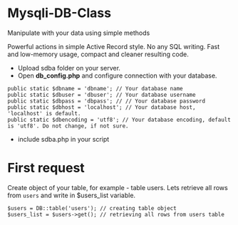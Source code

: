 
# Mysqli-DB-Class

Manipulate with your data using simple methods

Powerful actions in simple Active Record style. No any SQL writing. Fast and low-memory usage, compact and cleaner resulting code.


-   Upload sdba folder on your server.
-   Open  **db_config.php**  and configure connection with your database.
```
public static $dbname = 'dbname'; // Your database name
public static $dbuser = 'dbuser'; // Your database username
public static $dbpass = 'dbpass'; // // Your database password
public static $dbhost = 'localhost'; // Your database host, 'localhost' is default.
public static $dbencoding = 'utf8'; // Your database encoding, default is 'utf8'. Do not change, if not sure.
```
- include sdba.php in your script

# First request
Create object of your table, for example - table users. Lets retrieve all rows from `users` and write in $users_list variable.

```
$users = DB::table('users'); // creating table object
$users_list = $users->get(); // retrieving all rows from users table
```
